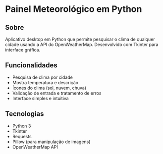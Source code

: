 # Painel Meteorológico em Python

## Sobre
Aplicativo desktop em Python que permite pesquisar o clima de qualquer cidade usando a API do OpenWeatherMap. Desenvolvido com Tkinter para interface gráfica.

## Funcionalidades
- Pesquisa de clima por cidade
- Mostra temperatura e descrição
- Ícones do clima (sol, nuvem, chuva)
- Validação de entrada e tratamento de erros
- Interface simples e intuitiva

## Tecnologias
- Python 3
- Tkinter
- Requests
- Pillow (para manipulação de imagens)
- OpenWeatherMap API
